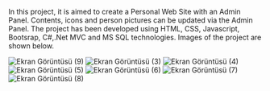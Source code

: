 In this project, it is aimed to create a Personal Web Site with an Admin Panel. 
Contents, icons and person pictures can be updated via the Admin Panel.
The project has been developed using HTML, CSS, Javascript, Bootsrap, C#,.Net MVC and MS SQL technologies.
Images of the project are shown below.

![Ekran Görüntüsü (9)](https://user-images.githubusercontent.com/104987335/195464814-01fe9280-06f2-4571-ae6d-1018c9a7b05e.png)
![Ekran Görüntüsü (3)](https://user-images.githubusercontent.com/104987335/195464783-6d6127c4-009f-4f2f-aa81-c9c4443654cd.png)
![Ekran Görüntüsü (4)](https://user-images.githubusercontent.com/104987335/195464793-b1f213fb-9d01-486d-8966-79c3ec57b2e5.png)
![Ekran Görüntüsü (5)](https://user-images.githubusercontent.com/104987335/195464802-1ed3aaba-2aed-4506-bfcf-a0699a23ac65.png)
![Ekran Görüntüsü (6)](https://user-images.githubusercontent.com/104987335/195464805-3654b10c-efda-432f-8ac8-44f6241b09d6.png)
![Ekran Görüntüsü (7)](https://user-images.githubusercontent.com/104987335/195464807-47f026e6-b4fe-4fdb-b687-fad0292683cb.png)
![Ekran Görüntüsü (8)](https://user-images.githubusercontent.com/104987335/195464808-3a798c7d-b3de-40fd-a381-b8166e203377.png)
